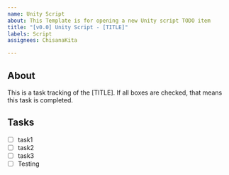 ```yaml
---
name: Unity Script
about: This Template is for opening a new Unity script TODO item
title: "[v0.0] Unity Script - [TITLE]"
labels: Script
assignees: ChisanaKita

---
```


## About
This is a task tracking of the [TITLE]. If all boxes are checked, that means this task is completed.
## Tasks
- [ ] task1
- [ ] task2
- [ ] task3
- [ ] Testing
##
